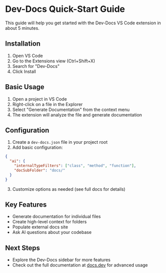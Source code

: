 # Dev-Docs Quick-Start Guide

This guide will help you get started with the Dev-Docs VS Code extension in about 5 minutes.

## Installation

1. Open VS Code
2. Go to the Extensions view (Ctrl+Shift+X)
3. Search for "Dev-Docs"
4. Click Install

## Basic Usage

1. Open a project in VS Code
2. Right-click on a file in the Explorer
3. Select "Generate Documentation" from the context menu
4. The extension will analyze the file and generate documentation

## Configuration

1. Create a `dev-docs.json` file in your project root
2. Add basic configuration:

```json
{
  "ai": {
    "internalTypeFilters": ["class", "method", "function"],
    "docSubFolder": "docs/"
  }
}
```

3. Customize options as needed (see full docs for details)

## Key Features

- Generate documentation for individual files
- Create high-level context for folders
- Populate external docs site
- Ask AI questions about your codebase

## Next Steps

- Explore the Dev-Docs sidebar for more features
- Check out the full documentation at [docs.dev](https://docs.dev) for advanced usage